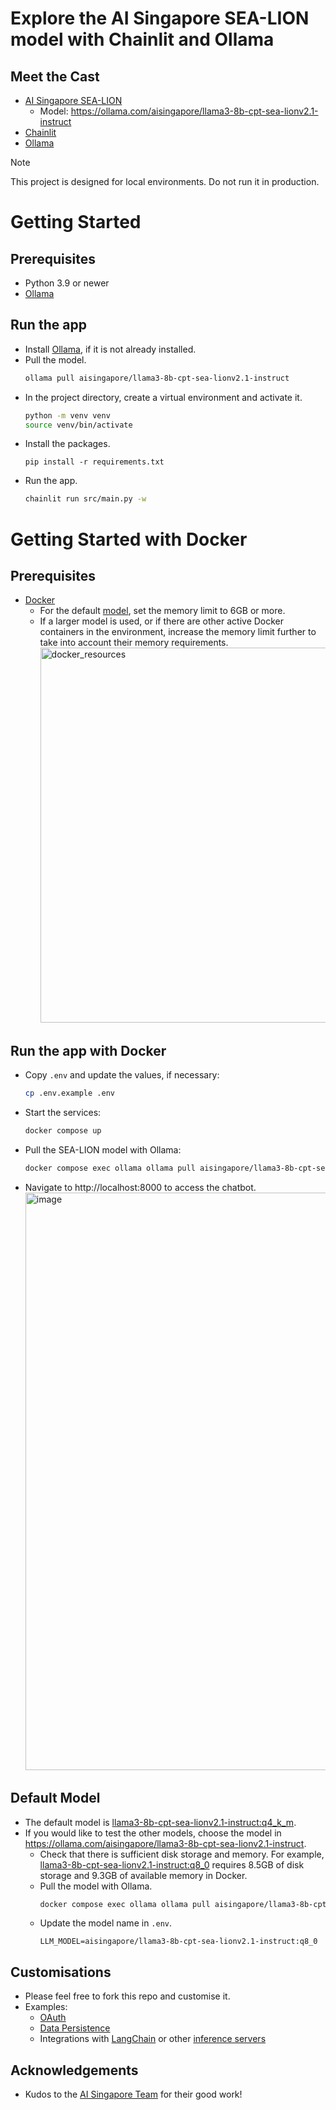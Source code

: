 # Explore the AI Singapore SEA-LION model with Chainlit and Ollama

## Meet the Cast
- [AI Singapore SEA-LION](https://github.com/aisingapore/sealion)
  - Model: https://ollama.com/aisingapore/llama3-8b-cpt-sea-lionv2.1-instruct
- [Chainlit](https://github.com/Chainlit/chainlit)
- [Ollama](https://ollama.com/)

> [!NOTE]  
> This project is designed for local environments. Do not run it in production.

# Getting Started
## Prerequisites
- Python 3.9 or newer
- [Ollama](https://ollama.com/download)

## Run the app
- Install [Ollama](https://ollama.com/download), if it is not already installed.
- Pull the model.
  ```bash
  ollama pull aisingapore/llama3-8b-cpt-sea-lionv2.1-instruct
  ```
- In the project directory, create a virtual environment and activate it.
  ```bash
  python -m venv venv
  source venv/bin/activate
  ```
- Install the packages.
  ```
  pip install -r requirements.txt
  ```
- Run the app.
  ```bash
  chainlit run src/main.py -w
  ```

# Getting Started with Docker
## Prerequisites
- [Docker](https://docs.docker.com/engine/install/)
  - For the default [model](https://ollama.com/aisingapore/llama3-8b-cpt-sea-lionv2.1-instruct), set the memory limit to 6GB or more.
  - If a larger model is used, or if there are other active Docker containers in the environment, increase the memory limit further to take into account their memory requirements.
    <img width="600" alt="docker_resources" src="https://github.com/user-attachments/assets/069da8c8-66e9-4a9a-9820-9e2fcb5430f9">

## Run the app with Docker
- Copy ```.env``` and update the values, if necessary:
  ```bash
  cp .env.example .env
  ```
- Start the services:
  ```bash
  docker compose up
  ```
- Pull the SEA-LION model with Ollama:
  ```bash
  docker compose exec ollama ollama pull aisingapore/llama3-8b-cpt-sea-lionv2.1-instruct
  ```
- Navigate to http://localhost:8000 to access the chatbot.
  <img width="924" alt="image" src="https://github.com/user-attachments/assets/517c527c-e730-434a-bb35-1550b938ffa2">


## Default Model
- The default model is [llama3-8b-cpt-sea-lionv2.1-instruct:q4_k_m](https://ollama.com/aisingapore/llama3-8b-cpt-sea-lionv2.1-instruct:q4_k_m).
- If you would like to test the other models, choose the model in https://ollama.com/aisingapore/llama3-8b-cpt-sea-lionv2.1-instruct.
  - Check that there is sufficient disk storage and memory. For example, [llama3-8b-cpt-sea-lionv2.1-instruct:q8_0](https://ollama.com/aisingapore/llama3-8b-cpt-sea-lionv2.1-instruct:q8_0) requires 8.5GB of disk storage and 9.3GB of available memory in Docker.
  - Pull the model with Ollama.
    ```bash
    docker compose exec ollama ollama pull aisingapore/llama3-8b-cpt-sea-lionv2.1-instruct:q8_0
    ```
  - Update the model name in  `.env`.
    ```
    LLM_MODEL=aisingapore/llama3-8b-cpt-sea-lionv2.1-instruct:q8_0
    ```

## Customisations
- Please feel free to fork this repo and customise it.
- Examples:
  - [OAuth](https://docs.chainlit.io/authentication/oauth)
  - [Data Persistence](https://docs.chainlit.io/data-persistence/custom#sql-alchemy-data-layer)
  - Integrations with [LangChain](https://docs.chainlit.io/integrations/langchain) or other [inference servers](https://docs.chainlit.io/integrations/message-based)

## Acknowledgements
- Kudos to the [AI Singapore Team](https://huggingface.co/aisingapore/llama3-8b-cpt-sea-lionv2.1-instruct-gguf#the-team) for their good work!
